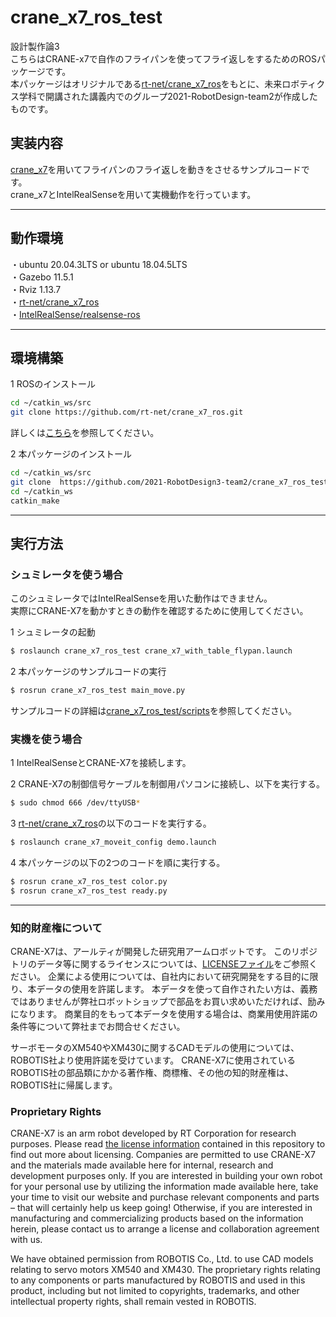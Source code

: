 # crane_x7_ros_test
設計製作論3 
<br>
こちらはCRANE-x7で自作のフライパンを使ってフライ返しをするためのROSパッケージです。
<br>
本パッケージはオリジナルである[rt-net/crane_x7_ros](https://github.com/rt-net/crane_x7_ros)をもとに、未来ロボティクス学科で開講された講義内でのグループ2021-RobotDesign-team2が作成したものです。

 ## 実装内容
 
 [crane_x7](https://rt-net.jp/products/crane-x7/)を用いてフライパンのフライ返しを動きをさせるサンプルコードです。
 <br>
 crane_x7とIntelRealSenseを用いて実機動作を行っています。
 
 ---
## 動作環境

・ubuntu 20.04.3LTS  or  ubuntu 18.04.5LTS
<br>
・Gazebo 11.5.1
<br>
・Rviz 1.13.7
<br>
・[rt-net/crane_x7_ros](https://github.com/rt-net/crane_x7_ros)
<br>
・[IntelRealSense/realsense-ros](https://github.com/IntelRealSense/realsense-ros)

---
## 環境構築

1 ROSのインストール

```sh
cd ~/catkin_ws/src  
git clone https://github.com/rt-net/crane_x7_ros.git  
```  
詳しくは[こちら](https://github.com/rt-net/crane_x7_ros)を参照してください。  

2 本パッケージのインストール

```sh
cd ~/catkin_ws/src  
git clone  https://github.com/2021-RobotDesign3-team2/crane_x7_ros_test
cd ~/catkin_ws
catkin_make
```  

---
## 実行方法

### シュミレータを使う場合

このシュミレータではIntelRealSenseを用いた動作はできません。
<br>
実際にCRANE-X7を動かすときの動作を確認するために使用してください。

1 シュミレータの起動

```sh
$ roslaunch crane_x7_ros_test crane_x7_with_table_flypan.launch 
```

2 本パッケージのサンプルコードの実行

```sh
$ rosrun crane_x7_ros_test main_move.py 
```
サンプルコードの詳細は[crane_x7_ros_test/scripts](https://github.com/2021-RobotDesign3-team2/crane_x7_ros_test/tree/main/scripts)を参照してください。

### 実機を使う場合

1 IntelRealSenseとCRANE-X7を接続します。

2 CRANE-X7の制御信号ケーブルを制御用パソコンに接続し、以下を実行する。

```sh
$ sudo chmod 666 /dev/ttyUSB*
```
3 [rt-net/crane_x7_ros](https://github.com/rt-net/crane_x7_ros/blob/master/crane_x7_moveit_config/launch/demo.launch)の以下のコードを実行する。

```sh
$ roslaunch crane_x7_moveit_config demo.launch
```

4 本パッケージの以下の2つのコードを順に実行する。

```sh
$ rosrun crane_x7_ros_test color.py
$ rosrun crane_x7_ros_test ready.py
```
---
### 知的財産権について  
CRANE-X7は、アールティが開発した研究用アームロボットです。 このリポジトリのデータ等に関するライセンスについては、[LICENSEファイル](https://github.com/2021-RobotDesign3-team2/crane_x7_ros_test/blob/main/LICENSE)をご参照ください。 企業による使用については、自社内において研究開発をする目的に限り、本データの使用を許諾します。 本データを使って自作されたい方は、義務ではありませんが弊社ロボットショップで部品をお買い求めいただければ、励みになります。 商業目的をもって本データを使用する場合は、商業用使用許諾の条件等について弊社までお問合せください。

サーボモータのXM540やXM430に関するCADモデルの使用については、ROBOTIS社より使用許諾を受けています。 CRANE-X7に使用されているROBOTIS社の部品類にかかる著作権、商標権、その他の知的財産権は、ROBOTIS社に帰属します。  
### Proprietary Rights  
CRANE-X7 is an arm robot developed by RT Corporation for research purposes. Please read [the license information](https://github.com/2021-RobotDesign3-team2/crane_x7_ros_test/blob/main/LICENSE) contained in this repository to find out more about licensing. Companies are permitted to use CRANE-X7 and the materials made available here for internal, research and development purposes only. If you are interested in building your own robot for your personal use by utilizing the information made available here, take your time to visit our website and purchase relevant components and parts – that will certainly help us keep going! Otherwise, if you are interested in manufacturing and commercializing products based on the information herein, please contact us to arrange a license and collaboration agreement with us.

We have obtained permission from ROBOTIS Co., Ltd. to use CAD models relating to servo motors XM540 and XM430. The proprietary rights relating to any components or parts manufactured by ROBOTIS and used in this product, including but not limited to copyrights, trademarks, and other intellectual property rights, shall remain vested in ROBOTIS.  
